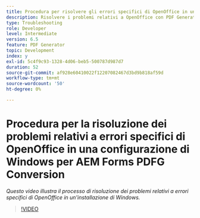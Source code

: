 ```yaml
---
title: Procedura per risolvere gli errori specifici di OpenOffice in un'installazione di Windows
description: Risolvere i problemi relativi a OpenOffice con PDF Generator in Installazione di Windows.
type: Troubleshooting
role: Developer
level: Intermediate
version: 6.5
feature: PDF Generator
topic: Development
index: y
exl-id: 5c4f9c93-1328-4d06-beb5-500787d987d7
duration: 52
source-git-commit: af928e60410022f12207082467d3bd9b818af59d
workflow-type: tm+mt
source-wordcount: '50'
ht-degree: 0%

---
```


# Procedura per la risoluzione dei problemi relativi a errori specifici di OpenOffice in una configurazione di Windows per AEM Forms PDFG Conversion

*Questo video illustra il processo di risoluzione dei problemi relativi a errori specifici di OpenOffice in un&#39;installazione di Windows.*

>[!VIDEO](https://video.tv.adobe.com/v/335481?quality=12&learn=on)
